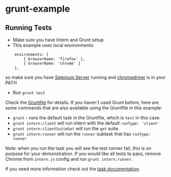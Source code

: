 grunt-example
=============

## Running Tests

* Make sure you have Intern and Grunt setup
* This example uses local environments:
```
	environments: [
		{ browserName: 'firefox' },
		{ browserName: 'chrome' }
	],
```
so make sure you have [Selenium Server](http://docs.seleniumhq.org/download/) running and
[chromedriver](https://code.google.com/p/chromedriver/downloads/list) is in your PATH
* Run `grunt test`

Check the [Gruntfile](Gruntfile.js) for details.
If you haven't used Grunt before, here are some commands that are also available using the Gruntfile in this example:
* `grunt` - runs the default task in the Gruntfile, which is `test` in this case.
* `grunt intern:client` will run intern with the default `runType: 'client'`
* `grunt intern:clientSuiteGet` will run the `get` suite.
* `grunt intern:runner` will run the `runner` subtask that has `runType: runner`
 

Note: when you run the task you will see the test runner fail, this is on purpose for your demonstration. 
If you would like all tests to pass, remove Chrome from `intern.js` config and run `grunt intern:runner`.


If you need more information check out the [task documentation](https://github.com/theintern/intern/wiki/Using-Intern-with-Grunt).
